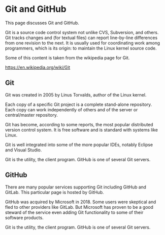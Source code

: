 # Git and GitHub

This page discusses Git and GitHub.

Git is a source code control system not unlike CVS, Subversion,
and others. Git tracks changes and (for textual files) can report
line-by-line differences from one revision to the next. It is
usually used for coordinating work among programmers, which is
its origin: to maintain the Linux kernel source code.

Some of this content is taken from the wikipedia page for Git.

https://en.wikipedia.org/wiki/Git

## Git

Git was created in 2005 by Linus Torvalds, author of the Linux kernel.

Each copy of a specific Git project is a complete stand-alone repository.
Each copy can work independently of others and of the server or
central/master repository.

Git has become, according to some reports, the most popular distributed
version control system. It is free software and is standard with systems
like Linux.

Git is well integrated into some of the more popular IDEs,
notably Eclipse and Visual Studio.

Git is the utility, the client program.
GitHub is one of several Git servers.

## GitHub

There are many popular services supporting Git including GitHub
and GitLab. This particular page is hosted by GitHub.

GitHub was acquired by Microsoft in 2018.
Some users were skeptical and fled to other providers like GitLab.
But Microsoft has proven to be a good steward of the service
even adding Git functionality to some of their software products.

Git is the utility, the client program.
GitHub is one of several Git servers.


